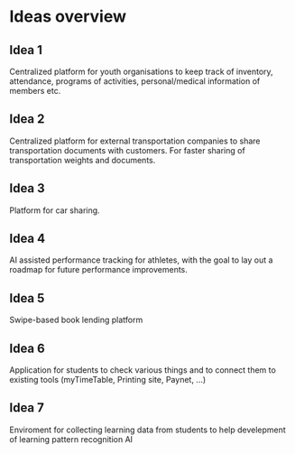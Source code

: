# Ideas overview

## Idea 1

Centralized platform for youth organisations to keep track of inventory, attendance, programs of activities, personal/medical information of members etc.

## Idea 2

Centralized platform for external transportation companies to share transportation documents with customers. For faster sharing of transportation weights and documents.

## Idea 3

Platform for car sharing.

## Idea 4

AI assisted performance tracking for athletes, with the goal to lay out a roadmap for future performance improvements.

## Idea 5

Swipe-based book lending platform

## Idea 6

Application for students to check various things and to connect them to existing tools (myTimeTable, Printing site, Paynet, ...)

## Idea 7

Enviroment for collecting learning data from students to help develepment of learning pattern recognition AI
